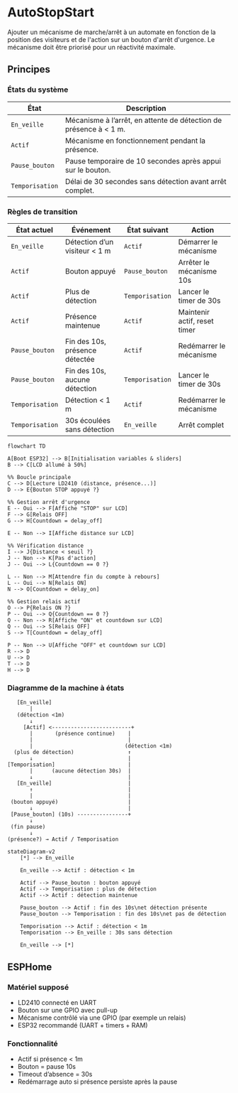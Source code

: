 # AutoStopStart

Ajouter un mécanisme de marche/arrêt à un automate en fonction de la position des visiteurs et de l'action sur un bouton d'arrêt d'urgence. Le mécanisme doit être priorisé pour un réactivité maximale.

## Principes

### États du système

| État            | Description                                                       |
| --------------- | ----------------------------------------------------------------- |
| `En_veille`     | Mécanisme à l’arrêt, en attente de détection de présence à < 1 m. |
| `Actif`         | Mécanisme en fonctionnement pendant la présence.                  |
| `Pause_bouton`  | Pause temporaire de 10 secondes après appui sur le bouton.        |
| `Temporisation` | Délai de 30 secondes sans détection avant arrêt complet.          |

### Règles de transition

| État actuel     | Événement                      | État suivant    | Action                       |
| --------------- | ------------------------------ | --------------- | ---------------------------- |
| `En_veille`     | Détection d’un visiteur < 1 m  | `Actif`         | Démarrer le mécanisme        |
| `Actif`         | Bouton appuyé                  | `Pause_bouton`  | Arrêter le mécanisme 10s     |
| `Actif`         | Plus de détection              | `Temporisation` | Lancer le timer de 30s       |
| `Actif`         | Présence maintenue             | `Actif`         | Maintenir actif, reset timer |
| `Pause_bouton`  | Fin des 10s, présence détectée | `Actif`         | Redémarrer le mécanisme      |
| `Pause_bouton`  | Fin des 10s, aucune détection  | `Temporisation` | Lancer le timer de 30s       |
| `Temporisation` | Détection < 1 m                | `Actif`         | Redémarrer le mécanisme      |
| `Temporisation` | 30s écoulées sans détection    | `En_veille`     | Arrêt complet                |

```mermaid
flowchart TD

A[Boot ESP32] --> B[Initialisation variables & sliders]
B --> C[LCD allumé à 50%]

%% Boucle principale
C --> D[Lecture LD2410 (distance, présence...)]
D --> E{Bouton STOP appuyé ?}

%% Gestion arrêt d'urgence
E -- Oui --> F[Affiche "STOP" sur LCD]
F --> G[Relais OFF]
G --> H[Countdown = delay_off]

E -- Non --> I[Affiche distance sur LCD]

%% Vérification distance
I --> J{Distance < seuil ?}
J -- Non --> K[Pas d'action]
J -- Oui --> L{Countdown == 0 ?}

L -- Non --> M[Attendre fin du compte à rebours]
L -- Oui --> N[Relais ON]
N --> O[Countdown = delay_on]

%% Gestion relais actif
O --> P{Relais ON ?}
P -- Oui --> Q{Countdown == 0 ?}
Q -- Non --> R[Affiche "ON" et countdown sur LCD]
Q -- Oui --> S[Relais OFF]
S --> T[Countdown = delay_off]

P -- Non --> U[Affiche "OFF" et countdown sur LCD]
R --> D
U --> D
T --> D
H --> D
```


### Diagramme de la machine à états

```mermaid
   [En_veille]
       |
   (détection <1m)
       ↓
     [Actif] <-------------------------+
       |       (présence continue)    |
       |                              |
       |                             (détection <1m)
  (plus de détection)                 ↑
       ↓                              |
[Temporisation]                       |
       |      (aucune détection 30s)  |
       ↓                              |
   [En_veille]                        |
       ↑                              |
       |                              |
 (bouton appuyé)                      |
       ↓                              |
 [Pause_bouton] (10s) ----------------+
       ↓
 (fin pause)
       ↓
(présence?) → Actif / Temporisation
```
```mermaid
stateDiagram-v2
    [*] --> En_veille

    En_veille --> Actif : détection < 1m

    Actif --> Pause_bouton : bouton appuyé
    Actif --> Temporisation : plus de détection
    Actif --> Actif : détection maintenue

    Pause_bouton --> Actif : fin des 10s\net détection présente
    Pause_bouton --> Temporisation : fin des 10s\net pas de détection

    Temporisation --> Actif : détection < 1m
    Temporisation --> En_veille : 30s sans détection

    En_veille --> [*]
```

## ESPHome

### Matériel supposé
* LD2410 connecté en UART
* Bouton sur une GPIO avec pull-up
* Mécanisme contrôlé via une GPIO (par exemple un relais)
* ESP32 recommandé (UART + timers + RAM)

### Fonctionnalité
- Actif si présence < 1m
- Bouton = pause 10s
- Timeout d’absence = 30s
- Redémarrage auto si présence persiste après la pause
